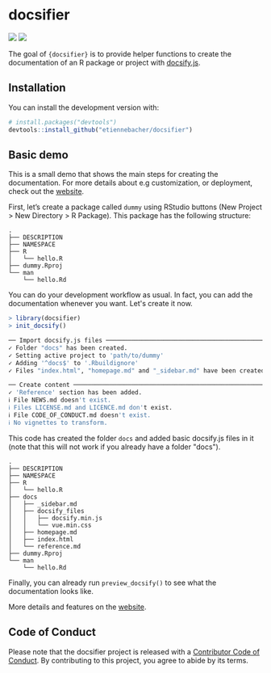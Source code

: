 # docsifier

<!-- badges: start -->
[![](https://codecov.io/gh/etiennebacher/docsifier/branch/master/graphs/badge.svg)](https://codecov.io/github/etiennebacher/docsifier)
[![](https://github.com/etiennebacher/docsifier/workflows/R-CMD-check/badge.svg)](https://github.com/etiennebacher/docsifier/actions)
<!-- badges: end -->

The goal of `{docsifier}` is to provide helper functions to create the documentation of an R package or project with [docsify.js](https://docsify.js.org/#/).

## Installation 

You can install the development version with:

``` r
# install.packages("devtools")
devtools::install_github("etiennebacher/docsifier")
```


## Basic demo

This is a small demo that shows the main steps for creating the documentation. For more details about e.g customization, or deployment, check out the [website](https://docsifier.etiennebacher.com).


First, let’s create a package called `dummy` using RStudio buttons (New Project > New Directory > R Package). This package has the following structure:
```
.
├── DESCRIPTION
├── NAMESPACE
├── R
│   └── hello.R
├── dummy.Rproj
└── man
    └── hello.Rd
```

You can do your development workflow as usual. In fact, you can add the documentation whenever you want. Let's create it now.

```r
> library(docsifier)
> init_docsify()

── Import docsify.js files ───────────────────────────────────────────────────────
✓ Folder "docs" has been created.
✓ Setting active project to 'path/to/dummy'
✓ Adding '^docs$' to '.Rbuildignore'
✓ Files "index.html", "homepage.md" and "_sidebar.md" have been created.

── Create content ────────────────────────────────────────────────────────────────
✓ 'Reference' section has been added.
ℹ File NEWS.md doesn't exist.
ℹ Files LICENSE.md and LICENCE.md don't exist.
ℹ File CODE_OF_CONDUCT.md doesn't exist.
ℹ No vignettes to transform.
```
This code has created the folder `docs` and added basic docsify.js files in it (note that this will not work if you already have a folder "docs").
```
.
├── DESCRIPTION
├── NAMESPACE
├── R
│   └── hello.R
├── docs
│   ├── _sidebar.md
│   ├── docsify_files
│   │   ├── docsify.min.js
│   │   └── vue.min.css
│   ├── homepage.md
│   ├── index.html
│   └── reference.md
├── dummy.Rproj
└── man
    └── hello.Rd
```

Finally, you can already run `preview_docsify()` to see what the documentation looks like. 

More details and features on the [website](https://docsifier.etiennebacher.com/#/).


## Code of Conduct

Please note that the docsifier project is released with a [Contributor Code of Conduct](https://contributor-covenant.org/version/2/0/CODE_OF_CONDUCT.html). By contributing to this project, you agree to abide by its terms.
